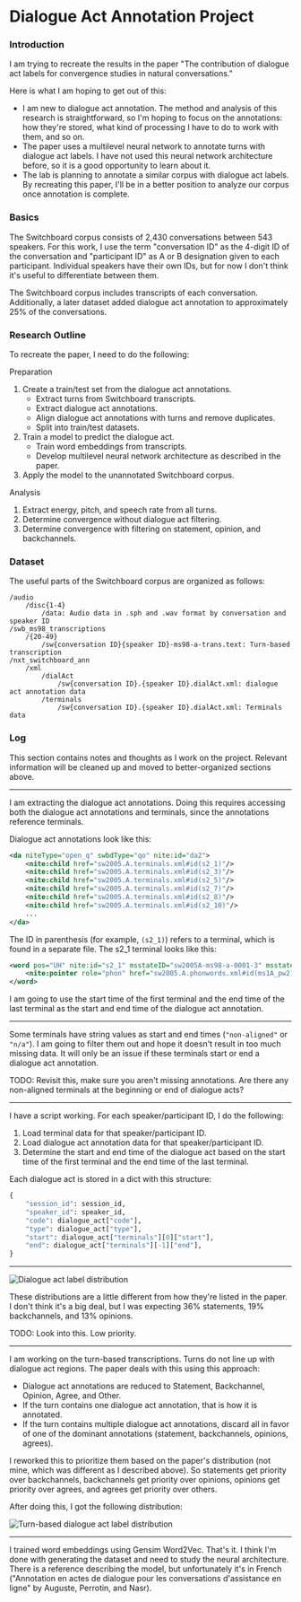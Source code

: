 # Dialogue Act Annotation Project

### Introduction
I am trying to recreate the results in the paper "The contribution of dialogue act labels for convergence studies in natural conversations."

Here is what I am hoping to get out of this:

* I am new to dialogue act annotation. The method and analysis of this research is straightforward, so I'm hoping to focus on the annotations: how they're stored, what kind of processing I have to do to work with them, and so on.
* The paper uses a multilevel neural network to annotate turns with dialogue act labels. I have not used this neural network architecture before, so it is a good opportunity to learn about it.
* The lab is planning to annotate a similar corpus with dialogue act labels. By recreating this paper, I'll be in a better position to analyze our corpus once annotation is complete.

### Basics
The Switchboard corpus consists of 2,430 conversations between 543 speakers. For this work, I use the term "conversation ID" as the 4-digit ID of the conversation and "participant ID" as A or B designation given to each participant. Individual speakers have their own IDs, but for now I don't think it's useful to differentiate between them.

The Switchboard corpus includes transcripts of each conversation. Additionally, a later dataset added dialogue act annotation to approximately 25% of the conversations.

### Research Outline
To recreate the paper, I need to do the following:

Preparation
1. Create a train/test set from the dialogue act annotations.
	* Extract turns from Switchboard transcripts.
	* Extract dialogue act annotations.
	* Align dialogue act annotations with turns and remove duplicates.
	* Split into train/test datasets.
2. Train a model to predict the dialogue act.
	* Train word embeddings from transcripts.
	* Develop multilevel neural network architecture as described in the paper.
3. Apply the model to the unannotated Switchboard corpus.

Analysis
1. Extract energy, pitch, and speech rate from all turns.
2. Determine convergence without dialogue act filtering.
3. Determine convergence with filtering on statement, opinion, and backchannels.


### Dataset
The useful parts of the Switchboard corpus are organized as follows:

```
/audio
	/disc{1-4}
		/data: Audio data in .sph and .wav format by conversation and speaker ID
/swb_ms98_transcriptions
	/{20-49}
		/sw{conversation ID}{speaker ID}-ms98-a-trans.text: Turn-based transcription
/nxt_switchboard_ann
	/xml
		/dialAct
			/sw{conversation ID}.{speaker ID}.dialAct.xml: dialogue act annotation data
		/terminals
			/sw{conversation ID}.{speaker ID}.dialAct.xml: Terminals data
```

### Log
This section contains notes and thoughts as I work on the project. Relevant information will be cleaned up and moved to better-organized sections above.

---

I am extracting the dialogue act annotations. Doing this requires accessing both the dialogue act annotations and terminals, since the annotations reference terminals.

Dialogue act annotations look like this:

```xml
<da niteType="open_q" swbdType="qo" nite:id="da2">
	<nite:child href="sw2005.A.terminals.xml#id(s2_1)"/>
	<nite:child href="sw2005.A.terminals.xml#id(s2_3)"/>
	<nite:child href="sw2005.A.terminals.xml#id(s2_5)"/>
	<nite:child href="sw2005.A.terminals.xml#id(s2_7)"/>
	<nite:child href="sw2005.A.terminals.xml#id(s2_8)"/>
	<nite:child href="sw2005.A.terminals.xml#id(s2_10)"/>
	...
</da>
```

The ID in parenthesis (for example, `(s2_1)`) refers to a terminal, which is found in a separate file. The s2_1 terminal looks like this:

```xml
<word pos="UH" nite:id="s2_1" msstateID="sw2005A-ms98-a-0001-3" msstate="sw2005A-ms98-a-0001" nite:end="1.500000" nite:start="1.280000" orth="Uh">
	<nite:pointer role="phon" href="sw2005.A.phonwords.xml#id(ms1A_pw2)"/>
</word>
```

I am going to use the start time of the first terminal and the end time of the last terminal as the start and end time of the dialogue act annotation.

---

Some terminals have string values as start and end times (`"non-aligned"` or `"n/a"`). I am going to filter them out and hope it doesn't result in too much missing data. It will only be an issue if these terminals start or end a dialogue act annotation.

TODO: Revisit this, make sure you aren't missing annotations. Are there any non-aligned terminals at the beginning or end of dialogue acts?

---

I have a script working. For each speaker/participant ID, I do the following:

1. Load terminal data for that speaker/participant ID.
2. Load dialogue act annotation data for that speaker/participant ID.
3. Determine the start and end time of the dialogue act based on the start time of the first terminal and the end time of the last terminal.

Each dialogue act is stored in a dict with this structure:

```python
{
	"session_id": session_id,
	"speaker_id": speaker_id,
	"code": dialogue_act["code"],
	"type": dialogue_act["type"],
	"start": dialogue_act["terminals"][0]["start"],
	"end": dialogue_act["terminals"][-1]["end"],
}
```

---

![Dialogue act label distribution](img/da-label-distribution.png)

These distributions are a little different from how they're listed in the paper. I don't think it's a big deal, but I was expecting 36% statements, 19% backchannels, and 13% opinions.

TODO: Look into this. Low priority.

---

I am working on the turn-based transcriptions. Turns do not line up with dialogue act regions. The paper deals with this using this approach:

* Dialogue act annotations are reduced to Statement, Backchannel, Opinion, Agree, and Other.
* If the turn contains one dialogue act annotation, that is how it is annotated.
* If the turn contains multiple dialogue act annotations, discard all in favor of one of the dominant annotations (statement, backchannels, opinions, agrees).

I reworked this to prioritize them based on the paper's distribution (not mine, which was different as I described above). So statements get priority over backchannels, backchannels get priority over opinions, opinions get priority over agrees, and agrees get priority over others.

After doing this, I got the following distribution:

![Turn-based dialogue act label distribution](img/da-turn-label-distribution.png)

---

I trained word embeddings using Gensim Word2Vec. That's it. I think I'm done with generating the dataset and need to study the neural architecture. There is a reference describing the model, but unfortunately it's in French ("Annotation en actes de dialogue pour les conversations d'assistance en ligne" by Auguste, Perrotin, and Nasr).